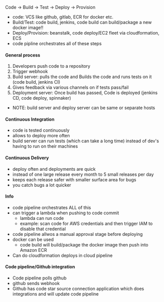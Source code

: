 
Code -> Build -> Test -> Deploy -> Provision

* code: VCS like github, gitlab, ECR for docker etc.
* Build/Test: code build, jenkins, code build can build/package a new docker image!!
* Deploy/Provision: beanstalk, code deploy/EC2 fleet via cloudformation, ECS
* code pipline orchestrates all of these steps


#### General process
1. Developers push code to a repository
2. Trigger webhook
3. Build server: pulls the code and Builds the code and runs tests on it (code build, jenkins CI)
4. Gives feedback via various channels on if tests pass/fail
5. Deployment server: Once build has passed, Code is deployed (jenkins CD, code deploy, spinnaker)
* NOTE: build server and deploy server can be same or separate hosts


#### Continuous Integration
* code is tested continuously
* allows to deploy more often
* build server can run tests (which can take a long time) instead of dev's having to run on their machines



#### Continuous Delivery
* deploy often and deployments are quick
* instead of one large release every month to 5 small releases per day
* keeps each release safer with smaller surface area for bugs 
* you catch bugs a lot quicker



#### Info
* code pipeline orchestrates ALL of this
* can trigger a lambda when pushing to code commit 
    * lambda can run code 
    * example: scan code for AWS credentials and then trigger IAM to disable that credential
* code pipeline allwos a manual approval stage before deploying
* docker can be used 
    * code build will build/package the docker image then push into Amazon ECR
* Can do cloudformation deploys in cloud pipeline


#### Code pipeline/Github integration
* Code pipeline polls github
* github sends webhook
* Github has code star source connection application which does integrations and will update code pipeline